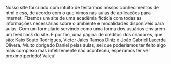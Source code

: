Nosso site foi criado com intuito de testarmos nossos conhecimentos de html e css, de acordo com o que vimos nas aulas de aplicações para internet.
Fizemos um site de uma acadêmia fictícia com todas as informações necessárias sobre o ambiente e modalidades disponíveis para aulas.
Com um formulário servindo como uma forma dos usuários enviarem um feedback do site.
E por fim, uma página de créditos dos criadores, que são: Kaio Souto Rodrigues, Victor Jales Ramos Diniz e João Gabriel Lacerda Olivera. 
Muito obrigado Daniel pelas aulas, sei que poderiamos ter feito algo mais complexo mas infelizemente não aconteceu, esperamos ter ver proximo período! Valeu!
